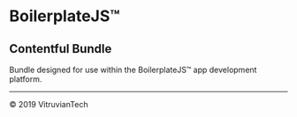 # BoilerplateJS™

## Contentful Bundle

Bundle designed for use within the BoilerplateJS™ app development platform.

---

© 2019 VitruvianTech
